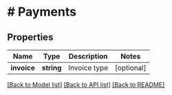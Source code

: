 # # Payments

## Properties

Name | Type | Description | Notes
------------ | ------------- | ------------- | -------------
**invoice** | **string** | Invoice type | [optional]

[[Back to Model list]](../../README.md#models) [[Back to API list]](../../README.md#endpoints) [[Back to README]](../../README.md)
